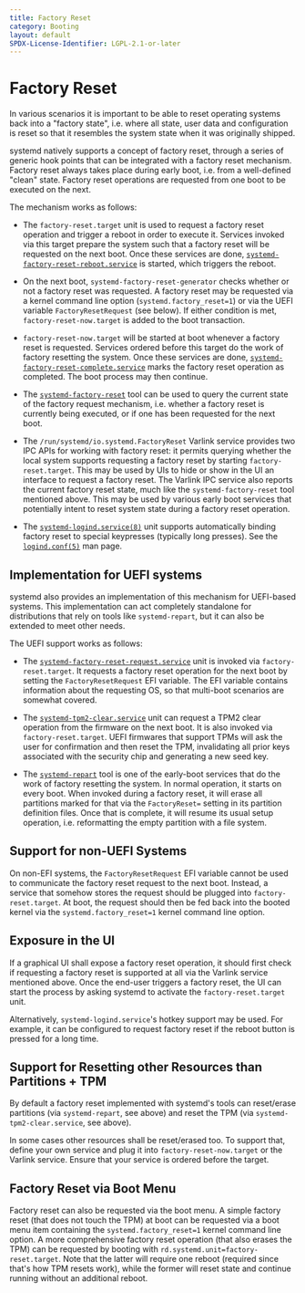 ```yaml
---
title: Factory Reset
category: Booting
layout: default
SPDX-License-Identifier: LGPL-2.1-or-later
---
```


# Factory Reset

In various scenarios it is important to be able to reset operating systems back
into a "factory state", i.e. where all state, user data and configuration is
reset so that it resembles the system state when it was originally shipped.

systemd natively supports a concept of factory reset, through a series of
generic hook points that can be integrated with a factory reset mechanism.
Factory reset always takes place during early boot, i.e. from a well-defined
"clean" state. Factory reset operations are requested from one boot to be
executed on the next.

The mechanism works as follows:

* The `factory-reset.target` unit is used to request a factory reset operation
  and trigger a reboot in order to execute it. Services invoked via this target
  prepare the system such that a factory reset will be requested on the next
  boot. Once these services are done,
  [`systemd-factory-reset-reboot.service`](https://www.freedesktop.org/software/systemd/man/latest/systemd-factory-reset-reboot.service.html)
  is started, which triggers the reboot.

* On the next boot, `systemd-factory-reset-generator` checks whether or not a
  factory reset was requested. A factory reset may be requested via a kernel
  command line option (`systemd.factory_reset=1`) or via the UEFI variable
  `FactoryResetRequest` (see below). If either condition is met,
  `factory-reset-now.target` is added to the boot transaction.

* `factory-reset-now.target` will be started at boot whenever a factory reset is
  requested. Services ordered before this target do the work of factory resetting
  the system. Once these services are done,
  [`systemd-factory-reset-complete.service`](https://www.freedesktop.org/software/systemd/man/latest/systemd-factory-reset-complete.service.html)
  marks the factory reset operation as completed. The boot process may then
  continue.

* The
  [`systemd-factory-reset`](https://www.freedesktop.org/software/systemd/man/latest/systemd-factory-reset.html)
  tool can be used to query the current state of the factory request mechanism,
  i.e. whether a factory reset is currently being executed, or if one has been
  requested for the next boot.

* The `/run/systemd/io.systemd.FactoryReset` Varlink service provides two IPC
  APIs for working with factory reset: it permits querying whether the local
  system supports requesting a factory reset by starting
  `factory-reset.target`. This may be used by UIs to hide or show in the UI an
  interface to request a factory reset. The Varlink IPC service also reports
  the current factory reset state, much like the `systemd-factory-reset` tool
  mentioned above. This may be used by various early boot services that
  potentially intent to reset system state during a factory reset operation.

* The
  [`systemd-logind.service(8)`](https://www.freedesktop.org/software/systemd/man/latest/systemd-logind.service.html)
  unit supports automatically binding factory reset to special keypresses
  (typically long presses). See the
  [`logind.conf(5)`](https://www.freedesktop.org/software/systemd/man/latest/logind.conf.html)
  man page.

## Implementation for UEFI systems

systemd also provides an implementation of this mechanism for UEFI-based systems.
This implementation can act completely standalone for distributions that rely on
tools like `systemd-repart`, but it can also be extended to meet other needs.

The UEFI support works as follows:

* The
  [`systemd-factory-reset-request.service`](https://www.freedesktop.org/software/systemd/man/latest/systemd-factory-reset-request.service.html)
  unit is invoked via `factory-reset.target`. It requests a factory reset
  operation for the next boot by setting the `FactoryResetRequest` EFI
  variable. The EFI variable contains information about the requesting OS, so
  that multi-boot scenarios are somewhat covered.

* The
  [`systemd-tpm2-clear.service`](https://www.freedesktop.org/software/systemd/man/latest/systemd-tpm2-clear.service.html)
  unit can request a TPM2 clear operation from the firmware on the next
  boot. It is also invoked via `factory-reset.target`. UEFI firmwares that
  support TPMs will ask the user for confirmation and then reset the TPM,
  invalidating all prior keys associated with the security chip and generating
  a new seed key.

* The
  [`systemd-repart`](https://www.freedesktop.org/software/systemd/man/latest/systemd-repart.html)
  tool is one of the early-boot services that do the work of factory resetting
  the system. In normal operation, it starts on every boot. When invoked during
  a factory reset, it will erase all partitions marked for that via the
  `FactoryReset=` setting in its partition definition files. Once that is
  complete, it will resume its usual setup operation, i.e. reformatting the
  empty partition with a file system.

## Support for non-UEFI Systems

On non-EFI systems, the `FactoryResetRequest` EFI variable cannot be used to
communicate the factory reset request to the next boot. Instead, a service that
somehow stores the request should be plugged into `factory-reset.target`. At
boot, the request should then be fed back into the booted kernel via the
`systemd.factory_reset=1` kernel command line option.

## Exposure in the UI

If a graphical UI shall expose a factory reset operation, it should first check
if requesting a factory reset is supported at all via the Varlink service
mentioned above. Once the end-user triggers a factory reset, the UI can start
the process by asking systemd to activate the `factory-reset.target` unit.

Alternatively, `systemd-logind.service`'s hotkey support may be used. For
example, it can be configured to request factory reset if the reboot button is
pressed for a long time.

## Support for Resetting other Resources than Partitions + TPM

By default a factory reset implemented with systemd's tools can reset/erase
partitions (via `systemd-repart`, see above) and reset the TPM (via
`systemd-tpm2-clear.service`, see above).

In some cases other resources shall be reset/erased too. To support that,
define your own service and plug it into `factory-reset-now.target` or the
Varlink service. Ensure that your service is ordered before the target.

## Factory Reset via Boot Menu

Factory reset can also be requested via the boot menu. A simple factory reset
(that does not touch the TPM) at boot can be requested via a boot menu item
containing the `systemd.factory_reset=1` kernel command line option. A more
comprehensive factory reset operation (that also erases the TPM) can be
requested by booting with `rd.systemd.unit=factory-reset.target`. Note that the
latter will require one reboot (required since that's how TPM resets work),
while the former will reset state and continue running without an additional
reboot.
